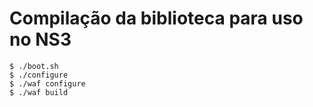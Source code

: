 # Compilação da biblioteca para uso no NS3

    $ ./boot.sh
    $ ./configure
    $ ./waf configure
    $ ./waf build
